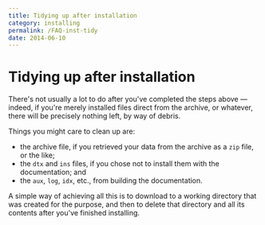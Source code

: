 ```yaml
---
title: Tidying up after installation
category: installing
permalink: /FAQ-inst-tidy
date: 2014-06-10
---
```


# Tidying up after installation

There's not usually a lot to do after you've completed the steps
above&nbsp;&mdash; indeed, if you're merely installed files direct from the
archive, or whatever, there will be precisely nothing left, by way of
debris.

Things you might care to clean up are:
  

-  the archive file, if you retrieved your data from the archive
    as a `zip` file, or the like;
-  the `dtx` and `ins` files, if you chose not
    to install them with the documentation; and
-  the `aux`, `log`, `idx`, etc.,
    from building the documentation.

A simple way of achieving all this is to download to a working
directory that was created for the purpose, and then to delete that
directory and all its contents after you've finished installing.

